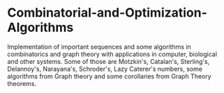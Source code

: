 # Combinatorial-and-Optimization-Algorithms

Implementation of important sequences and some algorithms in combinatorics and graph theory with applications in computer, biological and other systems. Some of those are Motzkin's, Catalan's, Sterling's, Delannoy's, Narayana's, Schroder's, Lazy Caterer's numbers, some algorithms from Graph theory and some corollaries from Graph Theory theorems.
